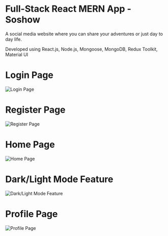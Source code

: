 # Full-Stack React MERN App - Soshow
A social media website where you can share your adventures or just day to day life.

Developed using React.js, Node.js, Mongoose, MongoDB, Redux Toolkit, Material UI

# Login Page
![Login Page](https://i.imgur.com/5tbfS8o.png)

# Register Page
![Register Page](https://i.imgur.com/yFxU4L4.png)

# Home Page
![Home Page](https://i.imgur.com/qsVacLE.png)

# Dark/Light Mode Feature
![Dark/Light Mode Feature](https://gyazo.com/9ccb35b9774e4cee241b60ad19d58fbd)

# Profile Page
![Profile Page](https://i.imgur.com/GNg0b6r.png)

